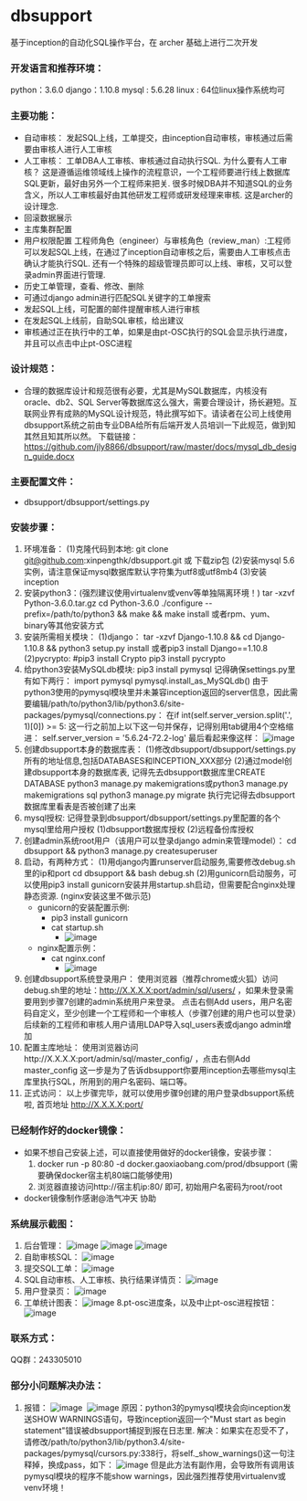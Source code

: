 # dbsupport
基于inception的自动化SQL操作平台，在 archer 基础上进行二次开发

### 开发语言和推荐环境：
python：3.6.0
django：1.10.8
mysql : 5.6.28
linux : 64位linux操作系统均可

### 主要功能：
* 自动审核：
  发起SQL上线，工单提交，由inception自动审核，审核通过后需要由审核人进行人工审核
* 人工审核：
  工单DBA人工审核、审核通过自动执行SQL.
  为什么要有人工审核？
  这是遵循运维领域线上操作的流程意识，一个工程师要进行线上数据库SQL更新，最好由另外一个工程师来把关.
  很多时候DBA并不知道SQL的业务含义，所以人工审核最好由其他研发工程师或研发经理来审核. 这是archer的设计理念.
* 回滚数据展示
* 主库集群配置
* 用户权限配置
  工程师角色（engineer）与审核角色（review_man）:工程师可以发起SQL上线，在通过了inception自动审核之后，需要由人工审核点击确认才能执行SQL.
  还有一个特殊的超级管理员即可以上线、审核，又可以登录admin界面进行管理.
* 历史工单管理，查看、修改、删除
* 可通过django admin进行匹配SQL关键字的工单搜索
* 发起SQL上线，可配置的邮件提醒审核人进行审核
* 在发起SQL上线前，自助SQL审核，给出建议
* 审核通过正在执行中的工单，如果是由pt-OSC执行的SQL会显示执行进度，并且可以点击中止pt-OSC进程

### 设计规范：
* 合理的数据库设计和规范很有必要，尤其是MySQL数据库，内核没有oracle、db2、SQL Server等数据库这么强大，需要合理设计，扬长避短。互联网业界有成熟的MySQL设计规范，特此撰写如下。请读者在公司上线使用dbsupport系统之前由专业DBA给所有后端开发人员培训一下此规范，做到知其然且知其所以然。
下载链接：  https://github.com/jly8866/dbsupport/raw/master/docs/mysql_db_design_guide.docx

### 主要配置文件：
* dbsupport/dbsupport/settings.py

### 安装步骤：
1. 环境准备：
(1)克隆代码到本地: git clone git@github.com:xinpengthk/dbsupport.git  或  下载zip包
(2)安装mysql 5.6实例，请注意保证mysql数据库默认字符集为utf8或utf8mb4
(3)安装inception
2. 安装python3：(强烈建议使用virtualenv或venv等单独隔离环境！)
tar -xzvf Python-3.6.0.tar.gz 
cd Python-3.6.0 
./configure --prefix=/path/to/python3 && make && make install
或者rpm、yum、binary等其他安装方式
3. 安装所需相关模块：
(1)django：
tar -xzvf Django-1.10.8 && cd Django-1.10.8 && python3 setup.py install
或者pip3 install Django==1.10.8
(2)pycrypto:
#pip3 install Crypto
pip3 install pycrypto
4. 给python3安装MySQLdb模块:
pip3 install pymysql
记得确保settings.py里有如下两行：
import pymysql
pymysql.install_as_MySQLdb()
由于python3使用的pymysql模块里并未兼容inception返回的server信息，因此需要编辑/path/to/python3/lib/python3.6/site-packages/pymysql/connections.py：
在if int(self.server_version.split('.', 1)[0]) >= 5: 这一行之前加上以下这一句并保存，记得别用tab键用4个空格缩进：
self.server_version = '5.6.24-72.2-log'
最后看起来像这样：
![image](https://github.com/xinpengthk/dbsupport/blob/master/screenshots/pymysql.png)
5. 创建dbsupport本身的数据库表：
(1)修改dbsupport/dbsupport/settings.py所有的地址信息,包括DATABASES和INCEPTION_XXX部分
(2)通过model创建dbsupport本身的数据库表, 记得先去dbsupport数据库里CREATE DATABASE
python3 manage.py makemigrations或python3 manage.py makemigrations sql
python3 manage.py migrate
执行完记得去dbsupport数据库里看表是否被创建了出来
6. mysql授权:
记得登录到dbsupport/dbsupport/settings.py里配置的各个mysql里给用户授权
(1)dbsupport数据库授权
(2)远程备份库授权
7. 创建admin系统root用户（该用户可以登录django admin来管理model）：
cd dbsupport && python3 manage.py createsuperuser
8. 启动，有两种方式：
(1)用django内置runserver启动服务,需要修改debug.sh里的ip和port
    cd dbsupport && bash debug.sh
(2)用gunicorn启动服务，可以使用pip3 install gunicorn安装并用startup.sh启动，但需要配合nginx处理静态资源. (nginx安装这里不做示范)
    * gunicorn的安装配置示例:
        * pip3 install gunicorn
	    * cat startup.sh
            * ![image](https://github.com/xinpengthk/dbsupport/blob/master/screenshots/startup.png)
    * nginx配置示例：
        * cat nginx.conf
            * ![image](https://github.com/xinpengthk/dbsupport/blob/master/screenshots/nginx.png)
9. 创建dbsupport系统登录用户：
使用浏览器（推荐chrome或火狐）访问debug.sh里的地址：http://X.X.X.X:port/admin/sql/users/ ，如果未登录需要用到步骤7创建的admin系统用户来登录。
点击右侧Add users，用户名密码自定义，至少创建一个工程师和一个审核人（步骤7创建的用户也可以登录）后续新的工程师和审核人用户请用LDAP导入sql_users表或django admin增加
10. 配置主库地址：
使用浏览器访问http://X.X.X.X:port/admin/sql/master_config/ ，点击右侧Add master_config
这一步是为了告诉dbsupport你要用inception去哪些mysql主库里执行SQL，所用到的用户名密码、端口等。
11. 正式访问：
以上步骤完毕，就可以使用步骤9创建的用户登录dbsupport系统啦, 首页地址 http://X.X.X.X:port/

### 已经制作好的docker镜像：
* 如果不想自己安装上述，可以直接使用做好的docker镜像，安装步骤：
    1. docker run -p 80:80 -d docker.gaoxiaobang.com/prod/dbsupport    (需要确保docker宿主机80端口能够使用)
    2. 浏览器直接访问http://宿主机ip:80/ 即可, 初始用户名密码为root/root
* docker镜像制作感谢@浩气冲天 协助

### 系统展示截图：
1. 后台管理：
![image](https://github.com/xinpengthk/dbsupport/blob/master/screenshots/后台管理-工单管理.jpg)
![image](https://github.com/xinpengthk/dbsupport/blob/master/screenshots/后台管理-主库地址管理.jpg)
![image](https://github.com/xinpengthk/dbsupport/blob/master/screenshots/后台管理-用户管理.jpg)
2. 自助审核SQL：
![image](https://github.com/xinpengthk/dbsupport/blob/master/screenshots/工单自动审核.jpg)
3. 提交SQL工单：
![image](https://github.com/xinpengthk/dbsupport/blob/master/screenshots/工单提交申请.jpg)
4. SQL自动审核、人工审核、执行结果详情页：
![image](https://github.com/xinpengthk/dbsupport/blob/master/screenshots/工单详情.jpg)
5. 用户登录页：
![image](https://github.com/xinpengthk/dbsupport/blob/master/screenshots/登录页.jpg)
6. 工单统计图表：
![image](https://github.com/xinpengthk/dbsupport/blob/master/screenshots/工单统计页.jpg)
8.pt-osc进度条，以及中止pt-osc进程按钮：
![image](https://raw.githubusercontent.com/johnliu2008/dbsupport/master/screenshots/osc_progress.png)

### 联系方式：
QQ群：243305010

### 部分小问题解决办法：
1. 报错：
![image](https://github.com/xinpengthk/dbsupport/blob/master/screenshots/bugs/bug1.png)&nbsp;
![image](https://github.com/xinpengthk/dbsupport/blob/master/screenshots/bugs/bug2.png)
原因：python3的pymysql模块会向inception发送SHOW WARNINGS语句，导致inception返回一个"Must start as begin statement"错误被dbsupport捕捉到报在日志里.
解决：如果实在忍受不了，请修改/path/to/python3/lib/python3.4/site-packages/pymysql/cursors.py:338行，将self._show_warnings()这一句注释掉，换成pass，如下：
![image](https://github.com/xinpengthk/dbsupport/blob/master/screenshots/bugs/bug3.png)
但是此方法有副作用，会导致所有调用该pymysql模块的程序不能show warnings，因此强烈推荐使用virtualenv或venv环境！

